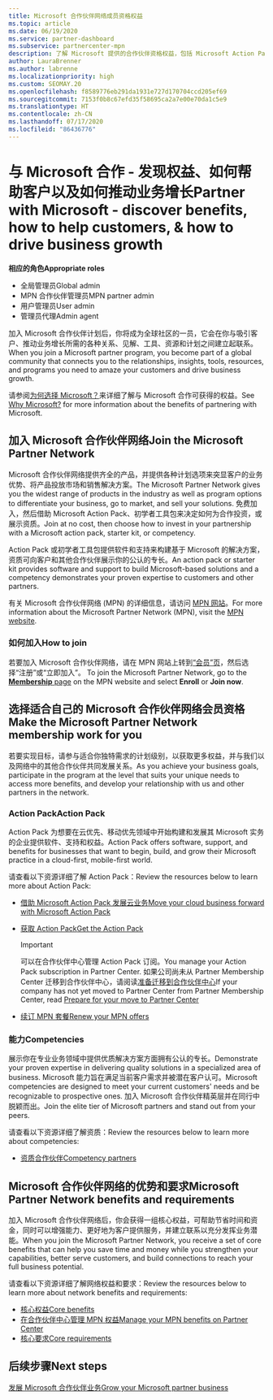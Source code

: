 ```yaml
---
title: Microsoft 合作伙伴网络成员资格权益
ms.topic: article
ms.date: 06/19/2020
ms.service: partner-dashboard
ms.subservice: partnercenter-mpn
description: 了解 Microsoft 提供的合作伙伴资格权益，包括 Microsoft Action Pack、资格，以及用于将产品投放市场和销售解决方案的计划选项。
author: LauraBrenner
ms.author: labrenne
ms.localizationpriority: high
ms.custom: SEOMAY.20
ms.openlocfilehash: f8589776eb291da1931e727d170704ccd205ef69
ms.sourcegitcommit: 7153f0b8c67efd35f58695ca2a7e00e70da1c5e9
ms.translationtype: HT
ms.contentlocale: zh-CN
ms.lasthandoff: 07/17/2020
ms.locfileid: "86436776"
---
```

# <a name="partner-with-microsoft---discover-benefits-how-to-help-customers--how-to-drive-business-growth"></a><span data-ttu-id="bf4ee-103">与 Microsoft 合作 - 发现权益、如何帮助客户以及如何推动业务增长</span><span class="sxs-lookup"><span data-stu-id="bf4ee-103">Partner with Microsoft - discover benefits, how to help customers, & how to drive business growth</span></span>

<span data-ttu-id="bf4ee-104">**相应的角色**</span><span class="sxs-lookup"><span data-stu-id="bf4ee-104">**Appropriate roles**</span></span>

- <span data-ttu-id="bf4ee-105">全局管理员</span><span class="sxs-lookup"><span data-stu-id="bf4ee-105">Global admin</span></span>
- <span data-ttu-id="bf4ee-106">MPN 合作伙伴管理员</span><span class="sxs-lookup"><span data-stu-id="bf4ee-106">MPN partner admin</span></span>
- <span data-ttu-id="bf4ee-107">用户管理员</span><span class="sxs-lookup"><span data-stu-id="bf4ee-107">User admin</span></span>
- <span data-ttu-id="bf4ee-108">管理员代理</span><span class="sxs-lookup"><span data-stu-id="bf4ee-108">Admin agent</span></span>

<span data-ttu-id="bf4ee-109">加入 Microsoft 合作伙伴计划后，你将成为全球社区的一员，它会在你与吸引客户、推动业务增长所需的各种关系、见解、工具、资源和计划之间建立起联系。</span><span class="sxs-lookup"><span data-stu-id="bf4ee-109">When you join a Microsoft partner program, you become part of a global community that connects you to the relationships, insights, tools, resources, and programs you need to amaze your customers and drive business growth.</span></span>

<span data-ttu-id="bf4ee-110">请参阅[为何选择 Microsoft？](https://partner.microsoft.com/business-opportunities/why-microsoft)来详细了解与 Microsoft 合作可获得的权益。</span><span class="sxs-lookup"><span data-stu-id="bf4ee-110">See [Why Microsoft?](https://partner.microsoft.com/business-opportunities/why-microsoft) for more information about the benefits of partnering with Microsoft.</span></span>

## <a name="join-the-microsoft-partner-network"></a><span data-ttu-id="bf4ee-111">加入 Microsoft 合作伙伴网络</span><span class="sxs-lookup"><span data-stu-id="bf4ee-111">Join the Microsoft Partner Network</span></span>

<span data-ttu-id="bf4ee-112">Microsoft 合作伙伴网络提供齐全的产品，并提供各种计划选项来突显客户的业务优势、将产品投放市场和销售解决方案。</span><span class="sxs-lookup"><span data-stu-id="bf4ee-112">The Microsoft Partner Network gives you the widest range of products in the industry as well as program options to differentiate your business, go to market, and sell your solutions.</span></span> <span data-ttu-id="bf4ee-113">免费加入，然后借助 Microsoft Action Pack、初学者工具包来决定如何为合作投资，或展示资质。</span><span class="sxs-lookup"><span data-stu-id="bf4ee-113">Join at no cost, then choose how to invest in your partnership with a Microsoft action pack, starter kit, or competency.</span></span>

<span data-ttu-id="bf4ee-114">Action Pack 或初学者工具包提供软件和支持来构建基于 Microsoft 的解决方案，资质可向客户和其他合作伙伴展示你的公认的专长。</span><span class="sxs-lookup"><span data-stu-id="bf4ee-114">An action pack or starter kit provides software and support to build Microsoft-based solutions and a competency demonstrates your proven expertise to customers and other partners.</span></span>

<span data-ttu-id="bf4ee-115">有关 Microsoft 合作伙伴网络 (MPN) 的详细信息，请访问 [MPN 网站](https://partner.microsoft.com/commercial)。</span><span class="sxs-lookup"><span data-stu-id="bf4ee-115">For more information about the Microsoft Partner Network (MPN), visit the [MPN website](https://partner.microsoft.com/commercial).</span></span>

### <a name="how-to-join"></a><span data-ttu-id="bf4ee-116">如何加入</span><span class="sxs-lookup"><span data-stu-id="bf4ee-116">How to join</span></span>

<span data-ttu-id="bf4ee-117">若要加入 Microsoft 合作伙伴网络，请在 MPN 网站上转到[“会员”页](https://partner.microsoft.com/membership)，然后选择“注册”或“立即加入”。  </span><span class="sxs-lookup"><span data-stu-id="bf4ee-117">To join the Microsoft Partner Network, go to the [**Membership** page](https://partner.microsoft.com/membership) on the MPN website and select **Enroll** or **Join now**.</span></span>

## <a name="make-the-microsoft-partner-network-membership-work-for-you"></a><span data-ttu-id="bf4ee-118">选择适合自己的 Microsoft 合作伙伴网络会员资格</span><span class="sxs-lookup"><span data-stu-id="bf4ee-118">Make the Microsoft Partner Network membership work for you</span></span>

<span data-ttu-id="bf4ee-119">若要实现目标，请参与适合你独特需求的计划级别，以获取更多权益，并与我们以及网络中的其他合作伙伴共同发展关系。</span><span class="sxs-lookup"><span data-stu-id="bf4ee-119">As you achieve your business goals, participate in the program at the level that suits your unique needs to access more benefits, and develop your relationship with us and other partners in the network.</span></span>

### <a name="action-pack"></a><span data-ttu-id="bf4ee-120">Action Pack</span><span class="sxs-lookup"><span data-stu-id="bf4ee-120">Action Pack</span></span>

<span data-ttu-id="bf4ee-121">Action Pack 为想要在云优先、移动优先领域中开始构建和发展其 Microsoft 实务的企业提供软件、支持和权益。</span><span class="sxs-lookup"><span data-stu-id="bf4ee-121">Action Pack offers software, support, and benefits for businesses that want to begin, build, and grow their Microsoft practice in a cloud-first, mobile-first world.</span></span>

<span data-ttu-id="bf4ee-122">请查看以下资源详细了解 Action Pack：</span><span class="sxs-lookup"><span data-stu-id="bf4ee-122">Review the resources below to learn more about Action Pack:</span></span>

- [<span data-ttu-id="bf4ee-123">借助 Microsoft Action Pack 发展云业务</span><span class="sxs-lookup"><span data-stu-id="bf4ee-123">Move your cloud business forward with Microsoft Action Pack</span></span>](https://partner.microsoft.com/membership/action-pack)

- [<span data-ttu-id="bf4ee-124">获取 Action Pack</span><span class="sxs-lookup"><span data-stu-id="bf4ee-124">Get the Action Pack</span></span>](mpn-get-action-pack.md)
  
    >[!IMPORTANT]
    ><span data-ttu-id="bf4ee-125">可以在合作伙伴中心管理 Action Pack 订阅。</span><span class="sxs-lookup"><span data-stu-id="bf4ee-125">You manage your Action Pack subscription in Partner Center.</span></span> <span data-ttu-id="bf4ee-126">如果公司尚未从 Partner Membership Center 迁移到合作伙伴中心，请阅读[准备迁移到合作伙伴中心](prepare-pmc-pc-migration.md)</span><span class="sxs-lookup"><span data-stu-id="bf4ee-126">If your company has not yet moved to Partner Center from Partner Membership Center, read [Prepare for your move to Partner Center](prepare-pmc-pc-migration.md)</span></span>  

- [<span data-ttu-id="bf4ee-127">续订 MPN 套餐</span><span class="sxs-lookup"><span data-stu-id="bf4ee-127">Renew your MPN offers</span></span>](renew-mpn-offers.md)

### <a name="competencies"></a><span data-ttu-id="bf4ee-128">能力</span><span class="sxs-lookup"><span data-stu-id="bf4ee-128">Competencies</span></span>

<span data-ttu-id="bf4ee-129">展示你在专业业务领域中提供优质解决方案方面拥有公认的专长。</span><span class="sxs-lookup"><span data-stu-id="bf4ee-129">Demonstrate your proven expertise in delivering quality solutions in a specialized area of business.</span></span> <span data-ttu-id="bf4ee-130">Microsoft 能力旨在满足当前客户需求并被潜在客户认可。</span><span class="sxs-lookup"><span data-stu-id="bf4ee-130">Microsoft competencies are designed to meet your current customers' needs and be recognizable to prospective ones.</span></span> <span data-ttu-id="bf4ee-131">加入 Microsoft 合作伙伴精英层并在同行中脱颖而出。</span><span class="sxs-lookup"><span data-stu-id="bf4ee-131">Join the elite tier of Microsoft partners and stand out from your peers.</span></span>

<span data-ttu-id="bf4ee-132">请查看以下资源详细了解资质：</span><span class="sxs-lookup"><span data-stu-id="bf4ee-132">Review the resources below to learn more about competencies:</span></span>

- [<span data-ttu-id="bf4ee-133">资质合作伙伴</span><span class="sxs-lookup"><span data-stu-id="bf4ee-133">Competency partners</span></span>](https://partner.microsoft.com/membership/competencies)

## <a name="microsoft-partner-network-benefits-and-requirements"></a><span data-ttu-id="bf4ee-134">Microsoft 合作伙伴网络的优势和要求</span><span class="sxs-lookup"><span data-stu-id="bf4ee-134">Microsoft Partner Network benefits and requirements</span></span>

<span data-ttu-id="bf4ee-135">加入 Microsoft 合作伙伴网络后，你会获得一组核心权益，可帮助节省时间和资金，同时可以增强能力、更好地为客户提供服务，并建立联系以充分发挥业务潜能。</span><span class="sxs-lookup"><span data-stu-id="bf4ee-135">When you join the Microsoft Partner Network, you receive a set of core benefits that can help you save time and money while you strengthen your capabilities, better serve customers, and build connections to reach your full business potential.</span></span>

<span data-ttu-id="bf4ee-136">请查看以下资源详细了解网络权益和要求：</span><span class="sxs-lookup"><span data-stu-id="bf4ee-136">Review the resources below to learn more about network benefits and requirements:</span></span>

- [<span data-ttu-id="bf4ee-137">核心权益</span><span class="sxs-lookup"><span data-stu-id="bf4ee-137">Core benefits</span></span>](https://partner.microsoft.com/membership/core-benefits#simple-tab-content-1)
- [<span data-ttu-id="bf4ee-138">在合作伙伴中心管理 MPN 权益</span><span class="sxs-lookup"><span data-stu-id="bf4ee-138">Manage your MPN benefits on Partner Center</span></span>](manage-your-partner-network-benefits.md)
- [<span data-ttu-id="bf4ee-139">核心要求</span><span class="sxs-lookup"><span data-stu-id="bf4ee-139">Core requirements</span></span>](https://partner.microsoft.com/membership/core-benefits#simple-tab-content-2)

## <a name="next-steps"></a><span data-ttu-id="bf4ee-140">后续步骤</span><span class="sxs-lookup"><span data-stu-id="bf4ee-140">Next steps</span></span>

[<span data-ttu-id="bf4ee-141">发展 Microsoft 合作伙伴业务</span><span class="sxs-lookup"><span data-stu-id="bf4ee-141">Grow your Microsoft partner business</span></span>](grow-your-business.md)
